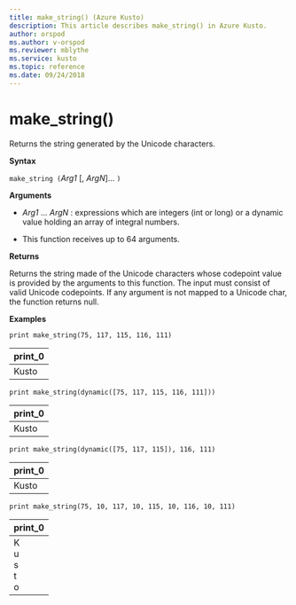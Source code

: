 ```yaml
---
title: make_string() (Azure Kusto)
description: This article describes make_string() in Azure Kusto.
author: orspod
ms.author: v-orspod
ms.reviewer: mblythe
ms.service: kusto
ms.topic: reference
ms.date: 09/24/2018
---
```

# make_string()

Returns the string generated by the Unicode characters.
    
**Syntax**

`make_string (`*Arg1* [, *ArgN*]... `)`

**Arguments**

* *Arg1* ... *ArgN* : expressions which are integers (int or long) or a dynamic value holding an array of integral numbers.

* This function receives up to 64 arguments. 

**Returns**

Returns the string made of the Unicode characters whose codepoint value is provided by the arguments to this function. The input must consist of valid Unicode codepoints.
If any argument is not mapped to a Unicode char, the function returns null.

**Examples**

```kusto
print make_string(75, 117, 115, 116, 111)
```

|print_0|
|---|
|Kusto|
    
```kusto
print make_string(dynamic([75, 117, 115, 116, 111]))
```

|print_0|
|---|
|Kusto|

```kusto
print make_string(dynamic([75, 117, 115]), 116, 111)
```

|print_0|
|---|
|Kusto|

```kusto
print make_string(75, 10, 117, 10, 115, 10, 116, 10, 111)
```

|print_0|
|---|
|K<br>u<br>s<br>t<br>o|